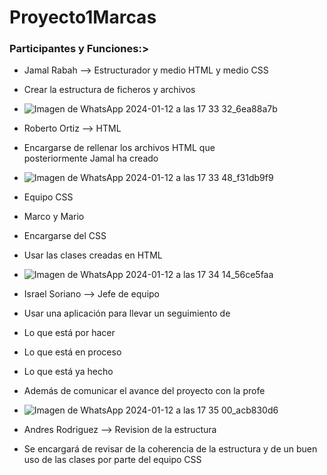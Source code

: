 # Proyecto1Marcas

### Participantes y Funciones:>
- Jamal Rabah --> Estructurador y medio HTML y medio CSS
- Crear la estructura de ficheros y archivos
- ![Imagen de WhatsApp 2024-01-12 a las 17 33 32_6ea88a7b](https://github.com/IsraC0d33/Proyecto1Marcas/assets/150441668/2ad68054-044b-4003-8a83-582c2f77c350)

- Roberto Ortiz --> HTML
- Encargarse de rellenar los archivos HTML que posteriormente Jamal ha creado
- ![Imagen de WhatsApp 2024-01-12 a las 17 33 48_f31db9f9](https://github.com/IsraC0d33/Proyecto1Marcas/assets/150441668/52bbf39a-178b-4b53-8f03-21f3ec3b8881)

- Equipo CSS
- Marco y Mario
- Encargarse del CSS
- Usar las clases creadas en HTML
- ![Imagen de WhatsApp 2024-01-12 a las 17 34 14_56ce5faa](https://github.com/IsraC0d33/Proyecto1Marcas/assets/150441668/6d4732da-7c8b-454b-b931-4a82e14dc684)

- Israel Soriano --> Jefe de equipo
- Usar una aplicación para llevar un seguimiento de
- Lo que está por hacer
- Lo que está en proceso
- Lo que está ya hecho
- Además de comunicar el avance del proyecto con la profe
- ![Imagen de WhatsApp 2024-01-12 a las 17 35 00_acb830d6](https://github.com/IsraC0d33/Proyecto1Marcas/assets/150441668/6d58a8d9-b76c-477b-a9ad-0d53d3357624)

- Andres Rodriguez --> Revision de la estructura
- Se encargará de revisar de la coherencia de la estructura y de un buen uso de las clases por parte del equipo CSS

